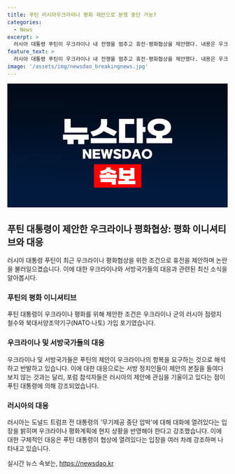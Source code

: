 ```yaml
---
title: 푸틴 러시아우크라이나 평화 제안으로 분쟁 중단 가능?
categories:
  - News
excerpt: >
  러시아 대통령 푸틴이 우크라이나 내 전쟁을 멈추고 휴전·평화협상을 제안했다. 내용은 우크라이나군의 러시아 점령지 내 철수와 NATO 가입 포기 등이 조건이다. 푸틴은 이 제안이 전쟁을 중단하고 외교적 해결책을 모색하는 길이라 주장했으며, 이에 대해 우크라이나와 서방국들은 항받아들였다. 로이터는 전 미국 대통령 트럼프가 우크라이나에 무기제공 중단을 압박하는 방안을 검토했으나, 푸틴은 협상에 열려있다고 밝히며 미국 행정부의 평화 계획에 대해 대기 태도를 보였다.
feature_text: >
  러시아 대통령 푸틴이 우크라이나 내 전쟁을 멈추고 휴전·평화협상을 제안했다. 내용은 우크라이나군의 러시아 점령지 내 철수와 NATO 가입 포기 등이 조건이다. 푸틴은 이 제안이 전쟁을 중단하고 외교적 해결책을 모색하는 길이라 주장했으며, 이에 대해 우크라이나와 서방국들은 항받아들였다. 로이터는 전 미국 대통령 트럼프가 우크라이나에 무기제공 중단을 압박하는 방안을 검토했으나, 푸틴은 협상에 열려있다고 밝히며 미국 행정부의 평화 계획에 대해 대기 태도를 보였다.
image: '/assets/img/newsdao_breakingnews.jpg'
---
```


<p><img src="/assets/img/newsdao_breakingnews.jpg" alt="pcversion 속보" /></p>

<h2 data-ke-size="size26">푸틴 대통령이 제안한 우크라이나 평화협상: 평화 이니셔티브와 대응</h2>

<p data-ke-size="size16">러시아 대통령 푸틴이 최근 우크라이나 평화협상을 위한 조건으로 휴전을 제안하며 논란을 불러일으켰습니다. 이에 대한 우크라이나와 서방국가들의 대응과 관련된 최신 소식을 알아봅시다.</p>

<h3>푸틴의 평화 이니셔티브</h3>

<p data-ke-size="size16">푸틴 대통령이 우크라이나 평화를 위해 제안한 조건은 우크라이나 군의 러시아 점령지 철수와 북대서양조약기구(NATO·나토) 가입 포기였습니다.</p>

<h3>우크라이나 및 서방국가들의 대응</h3>

<p data-ke-size="size16">우크라이나 및 서방국가들은 푸틴의 제안이 우크라이나의 항복을 요구하는 것으로 해석하고 반발하고 있습니다. 이에 대한 대응으로는 서방 정치인들이 제안의 본질을 들여다보지 않는 것과는 달리, 포럼 참석자들은 러시아의 제안에 관심을 기울이고 있다는 점이 푸틴 대통령에 의해 강조되었습니다.</p>

<h3>러시아의 대응</h3>

<p data-ke-size="size16">러시아는 도널드 트럼프 전 대통령의 '무기제공 중단 압박'에 대해 대화에 열려있다는 입장을 밝히며 우크라이나 평화계획에 현지 상황을 반영해야 한다고 강조했습니다. 이에 대한 구체적인 대응은 푸틴 대통령이 협상에 열려있다는 입장을 여러 차례 강조하며 나타내고 있습니다.</p>
실시간 뉴스 속보는, <a href="https://newsdao.kr" rel="dofollow">https://newsdao.kr</a>


